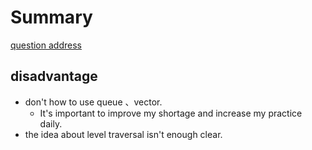 # Summary

[question address](https://leetcode.cn/problems/binary-tree-level-order-traversal/)

## disadvantage

- don't how to use queue 、vector.
  - It's important to improve my shortage and increase my practice daily.
- the idea about level traversal isn't enough clear.


